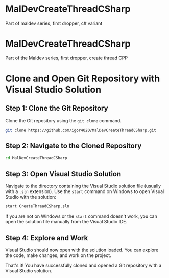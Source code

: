 # MalDevCreateThreadCSharp
 Part of maldev series, first dropper, c# variant 

# MalDevCreateThreadCSharp
Part of the Maldev series, first dropper, create thread CPP

# Clone and Open Git Repository with Visual Studio Solution

## Step 1: Clone the Git Repository

Clone the Git repository using the `git clone` command.

```bash
git clone https://github.com/igor4020/MalDevCreateThreadCSharp.git
```

## Step 2: Navigate to the Cloned Repository

```bash
cd MalDevCreateThreadCSharp
```

## Step 3: Open Visual Studio Solution

Navigate to the directory containing the Visual Studio solution file (usually with a `.sln` extension). Use the `start` command on Windows to open Visual Studio with the solution:

```bash
start CreateThreadCSharp.sln
```

If you are not on Windows or the `start` command doesn't work, you can open the solution file manually from the Visual Studio IDE.

## Step 4: Explore and Work

Visual Studio should now open with the solution loaded. You can explore the code, make changes, and work on the project.

That's it! You have successfully cloned and opened a Git repository with a Visual Studio solution.
